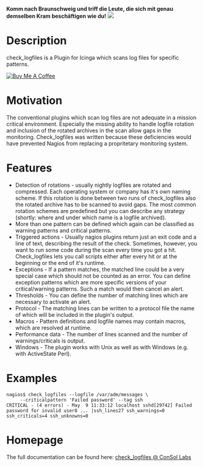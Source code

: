 **Komm nach Braunschweig und triff die Leute, die sich mit genau demselben Kram beschäftigen wie du!**
<a href="https://monitors-2018.tu-braunschweig.de/dokuwiki/doku.php"><img src="https://labs.consol.de/assets/images/braunschweig-banner.gif"></a>

Description
===========

check_logfiles is a Plugin for Icinga which scans log files for specific patterns.

<div><a href="https://www.buymeacoffee.com/bsNED0Wct" target="_blank"><img src="https://www.buymeacoffee.com/assets/img/custom_images/black_img.png" alt="Buy Me A Coffee" style="height: auto !important;width: auto !important;" ></a></div>

Motivation
==========

The conventional plugins which scan log files are not adequate in a mission critical environment. Especially the missing ability to handle logfile rotation and inclusion of the rotated archives in the scan allow gaps in the monitoring. Check_logfiles was written because these deficiencies would have prevented Nagios from replacing a propritetary monitoring system.

Features
========

* Detection of rotations - usually nightly logfiles are rotated and compressed. Each operating system or company has it's own naming scheme. If this rotation is done between two runs of check_logfiles also the rotated archive has to be scanned to avoid gaps. The most common rotation schemes are predefined but you can describe any strategy (shortly: where and under which name is a logfile archived).
* More than one pattern can be defined which again can be classified as warning patterns and critical patterns.
* Triggered actions - Usually nagios plugins return just an exit code and a line of text, describing the result of the check. Sometimes, however, you want to run some code during the scan every time you got a hit. Check_logfiles lets you call scripts either after every hit or at the beginning or the end of it's runtime.
* Exceptions - If a pattern matches, the matched line could be a very special case which should not be counted as an error. You can define exception patterns which are more specific versions of your critical/warning patterns. Such a match would then cancel an alert.
* Thresholds - You can define the number of matching lines which are necessary to activate an alert.
* Protocol - The matching lines can be written to a protocol file the name of which will be included in the plugin's output.
* Macros - Pattern definitions and logfile names may contain macros, which are resolved at runtime.
* Performance data - The number of lines scanned and the number of warnings/criticals is output.
* Windows - The plugin works with Unix as well as with Windows (e.g. with ActiveState Perl).

Examples
========

    nagios$ check_logfiles --logfile /var/adm/messages \
         --criticalpattern 'Failed password' --tag ssh
    CRITICAL - (4 errors) - May  9 11:33:12 localhost sshd[29742] Failed password for invalid user8 ... |ssh_lines27 ssh_warnings=0 ssh_criticals=4 ssh_unknowns=0

Homepage
========
The full documentation can be found here: [check_logfiles @ ConSol Labs](http://labs.consol.de/nagios/check_logfiles)

